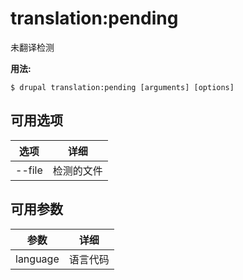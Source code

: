 # translation:pending
未翻译检测

**用法:**
```
$ drupal translation:pending [arguments] [options]
```

## 可用选项
选项 | 详细
-------|-------------
--file | 检测的文件

## 可用参数
参数 | 详细
---------|-------------
language | 语言代码
